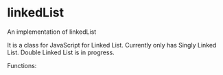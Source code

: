 # linkedList
An implementation of linkedList

It is a class for JavaScript for Linked List. Currently only has Singly Linked List. Double Linked List is in progress.

Functions:
